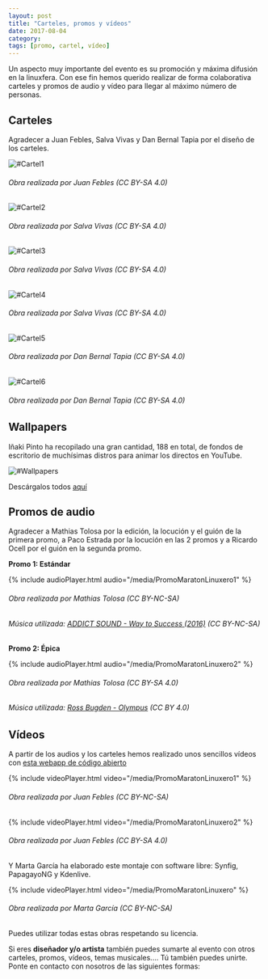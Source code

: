 ```yaml
---
layout: post
title: "Carteles, promos y vídeos"
date: 2017-08-04
category:
tags: [promo, cartel, vídeo]
---
```

Un aspecto muy importante del evento es su promoción y máxima difusión en la linuxfera. Con ese fin hemos querido realizar de forma colaborativa carteles y promos de audio y vídeo para llegar al máximo número de personas.

Carteles
--------
Agradecer a Juan Febles, Salva Vivas y Dan Bernal Tapia por el diseño de los carteles.

![#Cartel1](/media/CartelMaratonLinuxero.png)
###### Obra realizada por Juan Febles (CC BY-SA 4.0)

![#Cartel2](/media/CartelMaratonLinuxero2.png)
###### Obra realizada por Salva Vivas (CC BY-SA 4.0)

![#Cartel3](/media/CartelMaratonLinuxero3.png)
###### Obra realizada por Salva Vivas (CC BY-SA 4.0)

![#Cartel4](/media/CartelMaratonLinuxero4.png)
###### Obra realizada por Salva Vivas (CC BY-SA 4.0)

![#Cartel5](/media/CartelMaratonLinuxero5.png)
###### Obra realizada por Dan Bernal Tapia (CC BY-SA 4.0)

![#Cartel6](/media/carteldirectosmaratonlinuxero.png)
###### Obra realizada por Dan Bernal Tapia (CC BY-SA 4.0)

Wallpapers
----------
Iñaki Pinto ha recopilado una gran cantidad, 188 en total, de fondos de escritorio de muchísimas distros para animar los directos en YouTube.

![#Wallpapers](/media/wallpapers.png)

Descárgalos todos [aquí](https://archive.org/download/WallpaperDistros/Wallpaper_distros.zip)

Promos de audio
---------------
Agradecer a Mathias Tolosa por la edición, la locución y el guión de la primera promo, a Paco Estrada por la locución en las 2 promos y a Ricardo Ocell por el guión en la segunda promo.

**Promo 1: Estándar**

{% include audioPlayer.html audio="/media/PromoMaratonLinuxero1" %}
###### Obra realizada por Mathias Tolosa (CC BY-NC-SA)

###### Música utilizada: [ADDICT SOUND - Way to Success (2016)](https://www.jamendo.com/track/1334807/way-to-success) (CC BY-NC-SA)

**Promo 2: Épica**

{% include audioPlayer.html audio="/media/PromoMaratonLinuxero2" %}
###### Obra realizada por Mathias Tolosa (CC BY-SA 4.0)

###### Música utilizada: [Ross Bugden - Olympus](https://www.youtube.com/watch?v=BnmglWHoVrk) (CC BY 4.0)

Vídeos
------
A partir de los audios y los carteles hemos realizado unos sencillos vídeos con [esta webapp de código abierto](https://audiogram.sparemin.com/audiogram/)

{% include videoPlayer.html video="/media/PromoMaratonLinuxero1" %}
###### Obra realizada por Juan Febles (CC BY-NC-SA)

{% include videoPlayer.html video="/media/PromoMaratonLinuxero2" %}
###### Obra realizada por Juan Febles (CC BY-SA 4.0)

Y Marta García ha elaborado este montaje con software libre: Synfig, PapagayoNG y Kdenlive.

{% include videoPlayer.html video="/media/PromoMaratonLinuxero" %}
###### Obra realizada por Marta García (CC BY-NC-SA)

Puedes utilizar todas estas obras respetando su licencia.

Si eres **diseñador y/o artista** también puedes sumarte al evento con otros carteles, promos, vídeos, temas musicales.... Tú también puedes unirte. Ponte en contacto con nosotros de las siguientes formas:
